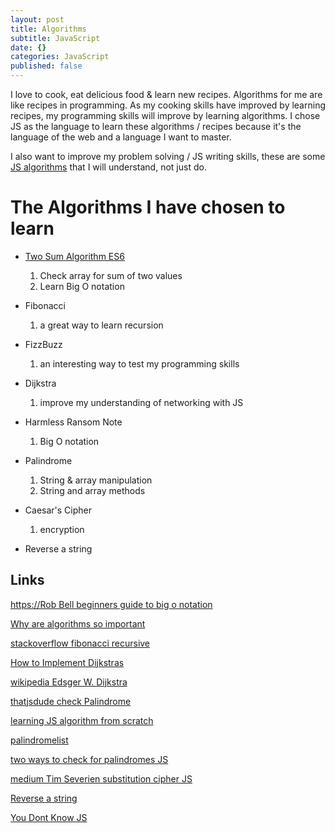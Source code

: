 ```yaml
---
layout: post
title: Algorithms
subtitle: JavaScript
date: {}
categories: JavaScript
published: false
---
```


I love to cook, eat delicious food & learn new recipes. Algorithms for me are like recipes in programming. As my cooking skills have improved by learning recipes, my programming skills will improve by learning algorithms. I chose JS as the language to learn these algorithms / recipes because it's the language of the web and a language I want to master.

I also want to improve my problem solving / JS writing skills, these are some [JS algorithms](https://github.com/theWhiteFox/algorithms-in-js) that I will understand, not just do. 

# The Algorithms I have chosen to learn

- [Two Sum Algorithm ES6](http://thewhitefox.github.io/algorithms-in-js/two-sum/index.html)
	1. Check array for sum of two values 
	2. Learn Big O notation

- Fibonacci
  1. a great way to learn recursion
  
- FizzBuzz
  1. an interesting way to test my programming skills
  
- Dijkstra
  1. improve my understanding of networking with JS 
  
- Harmless Ransom Note
  1. Big O notation
  
- Palindrome
  1. String & array manipulation
  1. String and array methods
  
- Caesar's Cipher
  1. encryption 
  
- Reverse a string

## Links

[https://Rob Bell beginners guide to big o notation](https://rob-bell.net/2009/06/a-beginners-guide-to-big-o-notation/)

[Why are algorithms so important](https://www.quora.com/Why-are-algorithms-so-important)

[stackoverflow fibonacci recursive](https://stackoverflow.com/questions/8845154/how-does-the-the-fibonacci-recursive-function-work)

[How to Implement Dijkstras](https://hackernoon.com/how-to-implement-dijkstras-algorithm-in-javascript-abdfd1702d04)

[wikipedia Edsger W. Dijkstra](https://en.wikipedia.org/wiki/Edsger_W._Dijkstra) 

[thatjsdude check Palindrome](https://thatjsdude.com/interview/js1.html#checkPalindrome)

[learning JS algorithm from scratch](https://medium.com/@renhades/learning-algorithm-in-javascript-from-scratch-8247f89a8606)

[palindromelist](http://www.palindromelist.net/)

[two ways to check for palindromes JS](https://medium.freecodecamp.org/two-ways-to-check-for-palindromes-in-javascript-64fea8191fd7)

[medium Tim Severien substitution cipher JS](https://medium.com/@TimSeverien/substitution-cipher-in-javascript-d530eb2d923d)

[Reverse a string](https://medium.com/sonyamoisset/reverse-a-string-in-javascript-a18027b8e91c)

[You Dont Know JS](https://github.com/getify/You-Dont-Know-JS)
